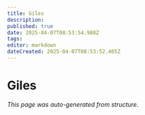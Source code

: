 ```yaml
---
title: Giles
description: 
published: true
date: 2025-04-07T08:53:54.988Z
tags: 
editor: markdown
dateCreated: 2025-04-07T08:53:52.465Z
---
```


# Giles

*This page was auto-generated from structure.*
